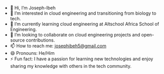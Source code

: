 - 👋 Hi, I’m Joseph-Ibeh
- 👀 I’m interested in cloud engineering and transitioning from biology to tech.
- 🌱 I’m currently learning cloud engineering at Altschool Africa School of Engineering.
- 💞️ I’m looking to collaborate on cloud engineering projects and open-source contributions.
- 📫 How to reach me: josephibeh5@gmail.com
- 😄 Pronouns: He/Him
- ⚡ Fun fact: I have a passion for learning new technologies and enjoy sharing my knowledge with others in the tech community.

<!---
Joseph-Ibeh/Joseph-Ibeh is a ✨ special ✨ repository because its `README.md` (this file) appears on your GitHub profile.
You can click the Preview link to take a look at your changes.
--->
